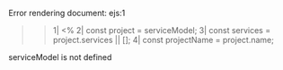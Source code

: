 Error rendering document: ejs:1
 >> 1| <% 
    2| const project = serviceModel;
    3| const services = project.services || [];
    4| const projectName = project.name;

serviceModel is not defined